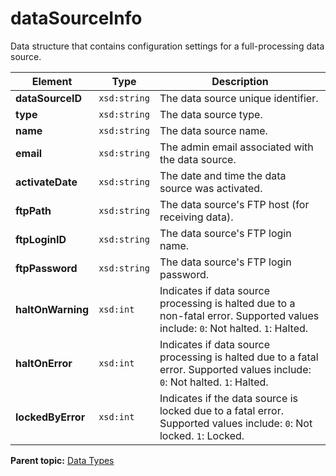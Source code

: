 # dataSourceInfo

Data structure that contains configuration settings for a full-processing data source.

|Element|Type|Description|
|-------|----|-----------|
|**dataSourceID** |`xsd:string` | The data source unique identifier. |
|**type** |`xsd:string` | The data source type. |
|**name** |`xsd:string` | The data source name. |
|**email** |`xsd:string` | The admin email associated with the data source. |
|**activateDate** |`xsd:string` | The date and time the data source was activated. |
|**ftpPath** |`xsd:string` | The data source's FTP host \(for receiving data\). |
|**ftpLoginID** |`xsd:string` | The data source's FTP login name. |
|**ftpPassword** |`xsd:string` | The data source's FTP login password. |
|**haltOnWarning** |`xsd:int` | Indicates if data source processing is halted due to a non-fatal error. Supported values include: `0`: Not halted. `1`: Halted. |
|**haltOnError** |`xsd:int` | Indicates if data source processing is halted due to a fatal error. Supported values include: `0`: Not halted. `1`: Halted. |
|**lockedByError** |`xsd:int` | Indicates if the data source is locked due to a fatal error. Supported values include: `0`: Not locked. `1`: Locked. |

**Parent topic:** [Data Types](../data_types/c_data_types.md)

